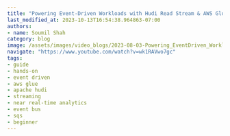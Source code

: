 ```yaml
---
title: "Powering Event-Driven Workloads with Hudi Read Stream & AWS Glue Streaming JOBS!"
last_modified_at: 2023-10-13T16:54:38.964863-07:00
authors:
- name: Soumil Shah
category: blog
image: /assets/images/video_blogs/2023-08-03-Powering_EventDriven_Workloads_with_Hudi_Read_Stream_AWS_Glue_Streaming_JOBS.png
navigate: "https://www.youtube.com/watch?v=wk1RAVwo7gc"
tags:
- guide
- hands-on
- event driven
- aws glue
- apache hudi
- streaming
- near real-time analytics
- event bus
- sqs
- beginner
---
```

